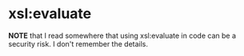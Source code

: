 # xsl:evaluate

**NOTE** that I read somewhere that using xsl:evaluate in code can be a security risk. I don't remember the details.
